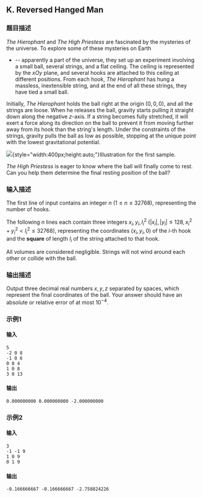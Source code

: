 ## K. Reversed Hanged Man

### 题目描述

*The Hierophant* and *The High Priestess* are fascinated by the
mysteries of the universe. To explore some of these mysteries on Earth
- -- apparently a part of the universe, they set up an experiment
involving a small ball, several strings, and a flat ceiling. The ceiling
is represented by the $\textstyle xOy$ plane,
and several hooks are attached to this ceiling at different positions.
From each hook, *The Hierophant* has hung a massless, inextensible
string, and at the end of all these strings, they have tied a small
ball.

Initially, *The Hierophant* holds the ball right at the origin $\textstyle (0, 0, 0)$, and all the strings
are loose. When he releases the ball, gravity starts pulling it straight
down along the negative $\textstyle z$-axis.
If a string becomes fully stretched, it will exert a force along its
direction on the ball to prevent it from moving further away from its
hook than the string's length. Under the constraints of the strings,
gravity pulls the ball as low as possible, stopping at the unique point
with the lowest gravitational potential.

![](https://uploadfiles.nowcoder.com/images/20250724/0_1753350149922/B1233FE5D2EDC5B4B494B56CBE338D2E){style="width:400px;height:auto;"}Illustration for the first sample.

*The High Priestess* is eager to know where the ball will finally come
to rest. Can you help them determine the final resting position of the
ball?

### 输入描述

The first line of input contains an integer $\textstyle n$ $\textstyle (1 \leq n \leq 32768)$,
representing the number of hooks.

The following $\textstyle n$ lines each
contain three integers $\textstyle x_i, y_i, l^2_i~(|x_i|, |y_i| \leq 128, x_i ^ 2 + y_i ^ 2  < l^2_i \leq 32768)$,
representing the coordinates $\textstyle (x_i, y_i, 0)$ of the $\textstyle i$-th hook and the **square** of
length $\textstyle l_i$ of the string
attached to that hook.

All volumes are considered negligible. Strings will not wind around each
other or collide with the ball.

### 输出描述

Output three decimal real numbers $\textstyle x, y, z$ separated by spaces,
which represent the final coordinates of the ball. Your answer should
have an absolute or relative error of at most $\textstyle 10^{-4}$.

### 示例1

#### 输入

```plain
5
-2 0 8
-1 0 6
0 0 4
1 0 8
3 0 13
```

#### 输出

```plain
0.000000000 0.000000000 -2.000000000
```

### 示例2

#### 输入

```plain
3
-1 -1 9
1 0 9
0 1 9
```

#### 输出

```plain
-0.166666667 -0.166666667 -2.758824226
```

